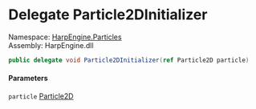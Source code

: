 # <a id="HarpEngine_Particles_Particle2DInitializer"></a> Delegate Particle2DInitializer

Namespace: [HarpEngine.Particles](HarpEngine.Particles.md)  
Assembly: HarpEngine.dll  

```csharp
public delegate void Particle2DInitializer(ref Particle2D particle)
```

#### Parameters

`particle` [Particle2D](HarpEngine.Particles.Particle2D.md)


